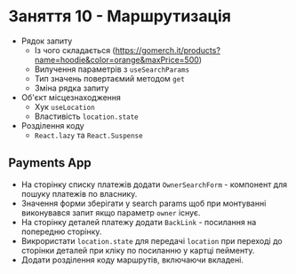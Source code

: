 # Заняття 10 - Маршрутизація

- Рядок запиту
  - Із чого складається (https://gomerch.it/products?name=hoodie&color=orange&maxPrice=500)
  - Вилучення параметрів з `useSearchParams`
  - Тип значень повертаємий методом `get`
  - Зміна рядка запиту
- Об'єкт місцезнаходження
  - Хук `useLocation`
  - Властивість `location.state`
- Розділення коду
  - `React.lazy` та `React.Suspense`

## Payments App

- На сторінку списку платежів додати `OwnerSearchForm` - компонент для пошуку платежів по власнику.
- Значення форми зберігати у search params щоб при монтуванні виконувався запит якщо параметр `owner` існує.
- На сторінку деталей платежу додати `BackLink` - посилання на попередню сторінку.
- Викрористати `location.state` для передачі `location` при переході до сторінки деталей при кліку по посиланню у картці пейменту.
- Додати розділення коду маршрутів, включаючи вкладені.
